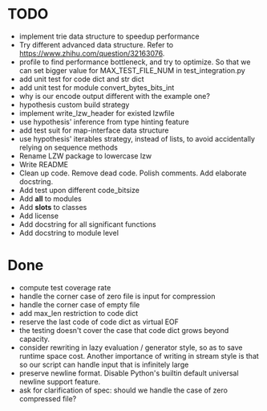 # TODO

- implement trie data structure to speedup performance
- Try different advanced data structure. Refer to https://www.zhihu.com/question/32163076.
- profile to find performance bottleneck, and try to optimize. So that we can set bigger value for MAX_TEST_FILE_NUM in test_integration.py
- add unit test for code dict and str dict
- add unit test for module convert_bytes_bits_int
- why is our encode output different with the example one?
- hypothesis custom build strategy
- implement write_lzw_header for existed lzwfile
- use hypothesis' inference from type hinting feature
- add test suit for map-interface data structure
- use hypothesis' iterables strategy, instead of lists, to avoid accidentally relying on sequence methods
- Rename LZW package to lowercase lzw
- Write README
- Clean up code. Remove dead code. Polish comments. Add elaborate docstring.
- Add test upon different code_bitsize
- Add __all__ to modules
- Add __slots__ to classes
- Add license
- Add docstring for all significant functions
- Add docstring to module level

# Done

- compute test coverage rate
- handle the corner case of zero file is input for compression
- handle the corner case of empty file
- add max_len restriction to code dict
- reserve the last code of code dict as virtual EOF
- the testing doesn't cover the case that code dict grows beyond capacity.
- consider rewriting in lazy evaluation / generator style, so as to save runtime space cost. Another importance of writing in stream style is that so our script can handle input that is infinitely large
- preserve newline format. Disable Python's builtin default universal newline support feature.
- ask for clarification of spec: should we handle the case of zero compressed file?
